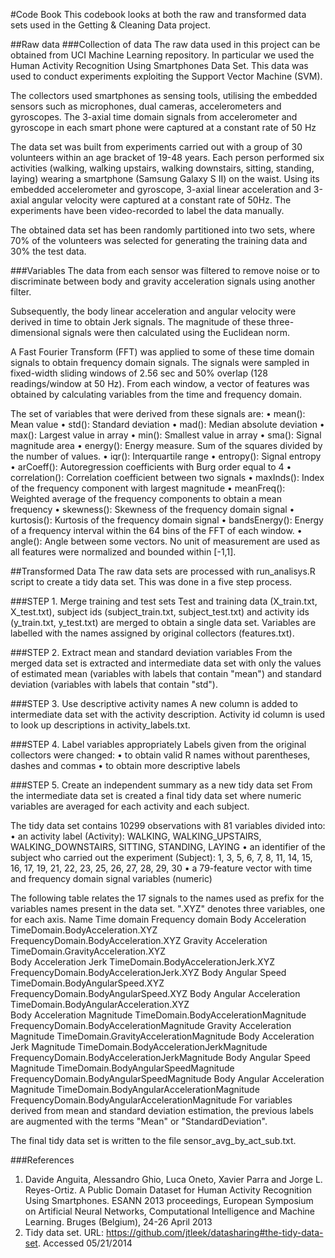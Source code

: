 #Code Book
This codebook looks at both the raw and transformed data sets used in the Getting & Cleaning Data project.

##Raw data 
###Collection of data
The raw data used in this project can be obtained from UCI Machine Learning repository. In particular we used the Human Activity Recognition Using Smartphones Data Set.  This data was used to conduct experiments exploiting the Support Vector Machine (SVM).

The collectors used smartphones as sensing tools, utilising the embedded sensors such as microphones, dual cameras, accelerometers and  gyroscopes.   The 3-axial time domain signals from accelerometer and gyroscope in each smart phone were captured at a constant rate of 50 Hz 

The data set was built from experiments carried out with a group of 30 volunteers within an age bracket of 19-48 years. Each person performed six activities (walking, walking upstairs, walking downstairs, sitting, standing, laying) wearing a smartphone (Samsung Galaxy S II) on the waist. Using its embedded accelerometer and gyroscope, 3-axial linear acceleration and 3-axial angular velocity were captured at a constant rate of 50Hz. The experiments have been video-recorded to label the data manually.

The obtained data set has been randomly partitioned into two sets, where 70% of the volunteers was selected for generating the training data and 30% the test data.


###Variables
The data from each sensor was filtered to remove noise or to discriminate between body and gravity acceleration signals using another filter. 

Subsequently, the body linear acceleration and angular velocity were derived in time to obtain Jerk signals.  The magnitude of these three-dimensional signals were then calculated using the Euclidean norm. 

A Fast Fourier Transform (FFT) was applied to some of these time domain signals to obtain frequency domain signals.
The signals were sampled in fixed-width sliding windows of 2.56 sec and 50% overlap (128 readings/window at 50 Hz). From each window, a vector of features was obtained by calculating variables from the time and frequency domain.

The set of variables that were derived from these signals are:
•	mean(): Mean value
•	std(): Standard deviation
•	mad(): Median absolute deviation
•	max(): Largest value in array
•	min(): Smallest value in array
•	sma(): Signal magnitude area
•	energy(): Energy measure. Sum of the squares divided by the number of values.
•	iqr(): Interquartile range
•	entropy(): Signal entropy
•	arCoeff(): Autoregression coefficients with Burg order equal to 4
•	correlation(): Correlation coefficient between two signals
•	maxInds(): Index of the frequency component with largest magnitude
•	meanFreq(): Weighted average of the frequency components to obtain a mean frequency
•	skewness(): Skewness of the frequency domain signal
•	kurtosis(): Kurtosis of the frequency domain signal
•	bandsEnergy(): Energy of a frequency interval within the 64 bins of the FFT of each window.
•	angle(): Angle between some vectors.
No unit of measurement are used as all features were normalized and bounded within [-1,1].


##Transformed Data
The raw data sets are processed with run_analisys.R script to create a tidy data set.  This was done in a five step process.

###STEP 1.  Merge training and test sets
Test and training data (X_train.txt, X_test.txt), subject ids (subject_train.txt, subject_test.txt) and activity ids (y_train.txt, y_test.txt) are merged to obtain a single data set. Variables are labelled with the names assigned by original collectors (features.txt).


###STEP 2.  Extract mean and standard deviation variables
From the merged data set is extracted and intermediate data set with only the values of estimated mean (variables with labels that contain "mean") and standard deviation (variables with labels that contain "std").

###STEP 3.  Use descriptive activity names
A new column is added to intermediate data set with the activity description. Activity id column is used to look up descriptions in activity_labels.txt.


###STEP 4.  Label variables appropriately
Labels given from the original collectors were changed:
•	to obtain valid R names without parentheses, dashes and commas
•	to obtain more descriptive labels

###STEP 5. Create an independent summary as a new tidy data set
From the intermediate data set is created a final tidy data set where numeric variables are averaged for each activity and each subject.

The tidy data set contains 10299 observations with 81 variables divided into:
•	an activity label (Activity): WALKING, WALKING_UPSTAIRS, WALKING_DOWNSTAIRS, SITTING, STANDING, LAYING
•	an identifier of the subject who carried out the experiment (Subject): 1, 3, 5, 6, 7, 8, 11, 14, 15, 16, 17, 19, 21, 22, 23, 25, 26, 27, 28, 29, 30
•	a 79-feature vector with time and frequency domain signal variables (numeric)

The following table relates the 17 signals to the names used as prefix for the variables names present in the data set. ".XYZ" denotes three variables, one for each axis.
Name	Time domain	Frequency domain
Body Acceleration	TimeDomain.BodyAcceleration.XYZ	FrequencyDomain.BodyAcceleration.XYZ
Gravity Acceleration	TimeDomain.GravityAcceleration.XYZ	
Body Acceleration Jerk	TimeDomain.BodyAccelerationJerk.XYZ	FrequencyDomain.BodyAccelerationJerk.XYZ
Body Angular Speed	TimeDomain.BodyAngularSpeed.XYZ	FrequencyDomain.BodyAngularSpeed.XYZ
Body Angular Acceleration	TimeDomain.BodyAngularAcceleration.XYZ	
Body Acceleration Magnitude	TimeDomain.BodyAccelerationMagnitude	FrequencyDomain.BodyAccelerationMagnitude
Gravity Acceleration Magnitude	TimeDomain.GravityAccelerationMagnitude	
Body Acceleration Jerk Magnitude	TimeDomain.BodyAccelerationJerkMagnitude	FrequencyDomain.BodyAccelerationJerkMagnitude
Body Angular Speed Magnitude	TimeDomain.BodyAngularSpeedMagnitude	FrequencyDomain.BodyAngularSpeedMagnitude
Body Angular Acceleration Magnitude	TimeDomain.BodyAngularAccelerationMagnitude	FrequencyDomain.BodyAngularAccelerationMagnitude
For variables derived from mean and standard deviation estimation, the previous labels are augmented with the terms "Mean" or "StandardDeviation".


The final tidy data set is written to the file sensor_avg_by_act_sub.txt.


###References 
1.	Davide Anguita, Alessandro Ghio, Luca Oneto, Xavier Parra and Jorge L. Reyes-Ortiz. A Public Domain Dataset for Human Activity Recognition Using Smartphones. ESANN 2013 proceedings, European Symposium on Artificial Neural Networks, Computational Intelligence and Machine Learning. Bruges (Belgium), 24-26 April 2013
2.	Tidy data set. URL: https://github.com/jtleek/datasharing#the-tidy-data-set. Accessed 05/21/2014

